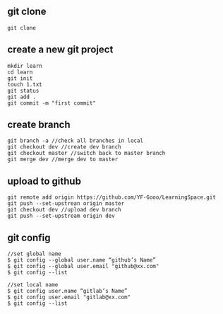 ## git clone
    git clone

## create a new git project
    mkdir learn
    cd learn
    git init
    touch 1.txt
    git status
    git add .
    git commit -m "first commit"


## create branch
    git branch -a //check all branches in local
    git checkout dev //create dev branch
    git checkout master //switch back to master branch
    git merge dev //merge dev to master

## upload to github 
    git remote add origin https://github.com/YF-Gooo/LearningSpace.git
    git push --set-upstrean origin master
    git checkout dev //upload dev branch
    git push --set-upstream origin dev

## git config
    //set global name
    $ git config --global user.name “github’s Name”
    $ git config --global user.email "github@xx.com"
    $ git config --list

    //set local name
    $ git config user.name “gitlab’s Name”
    $ git config user.email "gitlab@xx.com"
    $ git config --list


